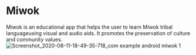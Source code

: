 # Miwok
Miwok is an educational app that helps the user to learn Miwok tribal languageusing visual and audio aids. It promotes the preservation of culture and community values.
![Screenshot_2020-08-11-18-49-35-718_com example android miwok 1](https://user-images.githubusercontent.com/65164844/89902675-6161ca00-dc04-11ea-9109-758ad6fabeb9.jpg)
